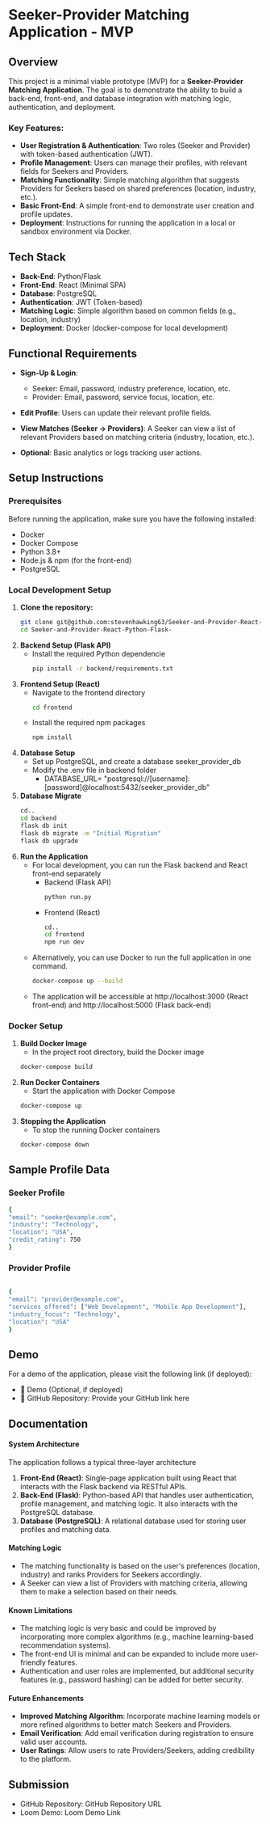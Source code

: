 # Seeker-Provider Matching Application - MVP

## Overview

This project is a minimal viable prototype (MVP) for a **Seeker-Provider Matching Application**. The goal is to demonstrate the ability to build a back-end, front-end, and database integration with matching logic, authentication, and deployment.

### Key Features:

- **User Registration & Authentication**: Two roles (Seeker and Provider) with token-based authentication (JWT).
- **Profile Management**: Users can manage their profiles, with relevant fields for Seekers and Providers.
- **Matching Functionality**: Simple matching algorithm that suggests Providers for Seekers based on shared preferences (location, industry, etc.).
- **Basic Front-End**: A simple front-end to demonstrate user creation and profile updates.
- **Deployment**: Instructions for running the application in a local or sandbox environment via Docker.

## Tech Stack

- **Back-End**: Python/Flask
- **Front-End**: React (Minimal SPA)
- **Database**: PostgreSQL
- **Authentication**: JWT (Token-based)
- **Matching Logic**: Simple algorithm based on common fields (e.g., location, industry)
- **Deployment**: Docker (docker-compose for local development)

## Functional Requirements

- **Sign-Up & Login**:
  - Seeker: Email, password, industry preference, location, etc.
  - Provider: Email, password, service focus, location, etc.
- **Edit Profile**: Users can update their relevant profile fields.

- **View Matches (Seeker → Providers)**: A Seeker can view a list of relevant Providers based on matching criteria (industry, location, etc.).

- **Optional**: Basic analytics or logs tracking user actions.

## Setup Instructions

### Prerequisites

Before running the application, make sure you have the following installed:

- Docker
- Docker Compose
- Python 3.8+
- Node.js & npm (for the front-end)
- PostgreSQL

### Local Development Setup

1. **Clone the repository:**
   ```bash
   git clone git@github.com:stevenhawking63/Seeker-and-Provider-React-Python-Flask-.git
   cd Seeker-and-Provider-React-Python-Flask-
   ```
2. **Backend Setup (Flask API)**
   - Install the required Python dependencie
     ```bash
     pip install -r backend/requirements.txt
     ```
3. **Frontend Setup (React)**
   - Navigate to the frontend directory
     ```bash
     cd frontend
     ```
   - Install the required npm packages
     ```bash
     npm install
     ```
4. **Database Setup**
   - Set up PostgreSQL, and create a database seeker_provider_db
   - Modify the .env file in backend folder
     - DATABASE_URL= "postgresql://[username]:[password]@localhost:5432/seeker_provider_db"
5. **Database Migrate**
   ```bash
   cd..
   cd backend
   flask db init
   flask db migrate -m "Initial Migration"
   flask db upgrade
   ```
6. **Run the Application**
   - For local development, you can run the Flask backend and React front-end separately
     - Backend (Flask API)
       ```bash
       python run.py
       ```
     - Frontend (React)
       ```bash
       cd..
       cd frontend
       npm run dev
       ```
   - Alternatively, you can use Docker to run the full application in one command.
     ```bash
     docker-compose up --build
     ```
   - The application will be accessible at http://localhost:3000 (React front-end) and http://localhost:5000 (Flask back-end)

### Docker Setup

1. **Build Docker Image**
   - In the project root directory, build the Docker image
   ```bash
   docker-compose build
   ```
2. **Run Docker Containers**
   - Start the application with Docker Compose
   ```bash
   docker-compose up
   ```
3. **Stopping the Application**
   - To stop the running Docker containers
   ```bash
   docker-compose down
   ```

## Sample Profile Data

### Seeker Profile

```bash
{
"email": "seeker@example.com",
"industry": "Technology",
"location": "USA",
"credit_rating": 750
}
```

### Provider Profile

```bash

{
"email": "provider@example.com",
"services_offered": ["Web Development", "Mobile App Development"],
"industry_focus": "Technology",
"location": "USA"
}
```

## Demo

For a demo of the application, please visit the following link (if deployed):

- 🎥 Demo (Optional, if deployed)
- 🔗 GitHub Repository: Provide your GitHub link here

## Documentation

#### System Architecture

The application follows a typical three-layer architecture

1. **Front-End (React)**: Single-page application built using React that interacts with the Flask backend via RESTful APIs.
2. **Back-End (Flask)**: Python-based API that handles user authentication, profile management, and matching logic. It also interacts with the PostgreSQL database.
3. **Database (PostgreSQL)**: A relational database used for storing user profiles and matching data.

#### Matching Logic

- The matching functionality is based on the user's preferences (location, industry) and ranks Providers for Seekers accordingly.
- A Seeker can view a list of Providers with matching criteria, allowing them to make a selection based on their needs.

#### Known Limitations

- The matching logic is very basic and could be improved by incorporating more complex algorithms (e.g., machine learning-based recommendation systems).
- The front-end UI is minimal and can be expanded to include more user-friendly features.
- Authentication and user roles are implemented, but additional security features (e.g., password hashing) can be added for better security.

#### Future Enhancements

- **Improved Matching Algorithm**: Incorporate machine learning models or more refined algorithms to better match Seekers and Providers.
- **Email Verification**: Add email verification during registration to ensure valid user accounts.
- **User Ratings**: Allow users to rate Providers/Seekers, adding credibility to the platform.

## Submission

- GitHub Repository: GitHub Repository URL
- Loom Demo: Loom Demo Link
